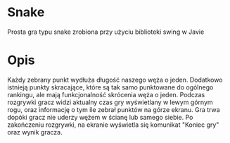 # Snake
Prosta gra typu snake zrobiona przy użyciu biblioteki swing w Javie
# Opis
Każdy zebrany punkt wydłuża długość naszego węża o jeden. Dodatkowo istnieją punkty skracające, które są tak samo punktowane do ogólnego rankingu, ale mają funkcjonalność skrócenia węża o jeden. Podczas rozgrywki gracz widzi aktualny czas gry wyświetlany w lewym górnym rogu, oraz informację o tym ile zebrał punktów na górze ekranu. Gra trwa dopóki gracz nie uderzy wężem w ścianę lub samego siebie. Po zakończeniu rozgrywki, na ekranie wyświetla się komunikat "Koniec gry" oraz wynik gracza.
 
